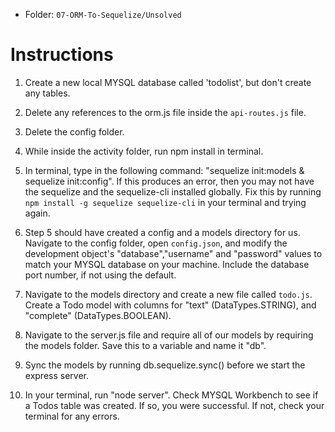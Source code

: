 - Folder: `07-ORM-To-Sequelize/Unsolved`

# Instructions

1. Create a new local MYSQL database called 'todolist', but don't create any tables.

2. Delete any references to the orm.js file inside the `api-routes.js` file.

3. Delete the config folder.

4. While inside the activity folder, run npm install in terminal.

5. In terminal, type in the following command: "sequelize init:models & sequelize init:config". If this produces an error, then you may not have the sequelize and the sequelize-cli installed globally. Fix this by running `npm install -g sequelize sequelize-cli` in your terminal and trying again.

6. Step 5 should have created a config and a models directory for us. Navigate to the config folder, open `config.json`, and modify the development object's "database","username" and "password" values to match your MYSQL database on your machine. Include the database port number, if not using the default.

7. Navigate to the models directory and create a new file called `todo.js`. Create a Todo model with columns for "text" (DataTypes.STRING), and "complete" (DataTypes.BOOLEAN).

8. Navigate to the server.js file and require all of our models by requiring the models folder. Save this to a variable and name it "db".

9. Sync the models by running db.sequelize.sync() before we start the express server.

10. In your terminal, run "node server". Check MYSQL Workbench to see if a Todos table was created. If so, you were successful. If not, check your terminal for any errors.
